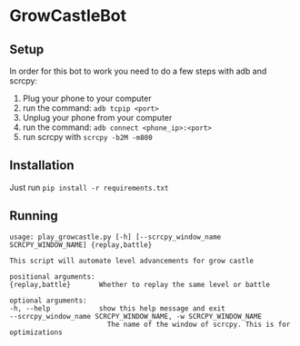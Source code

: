 # GrowCastleBot
## Setup
In order for this bot to work you need to do a few steps with adb and scrcpy:
1. Plug your phone to your computer
2. run the command: `adb tcpip <port>`
3. Unplug your phone from your computer
4. run the command: `adb connect <phone_ip>:<port>`
5. run scrcpy with `scrcpy -b2M -m800`
## Installation
Just run `pip install -r requirements.txt`
## Running
    usage: play_growcastle.py [-h] [--scrcpy_window_name SCRCPY_WINDOW_NAME] {replay,battle}

    This script will automate level advancements for grow castle

    positional arguments:
    {replay,battle}       Whether to replay the same level or battle

    optional arguments:
    -h, --help            show this help message and exit
    --scrcpy_window_name SCRCPY_WINDOW_NAME, -w SCRCPY_WINDOW_NAME
                            The name of the window of scrcpy. This is for optimizations